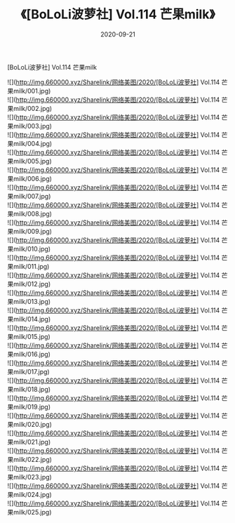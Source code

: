 ﻿---
layout: post
title:  《[BoLoLi波萝社] Vol.114 芒果milk》
date:   2020-09-21
img: http://img.660000.xyz/Sharelink/网络美图/2020/[BoLoLi波萝社] Vol.114 芒果milk/000.jpg
categories: [美女, 清纯, 唯美]
---

[BoLoLi波萝社] Vol.114 芒果milk

  ![](http://img.660000.xyz/Sharelink/网络美图/2020/[BoLoLi波萝社] Vol.114 芒果milk/001.jpg) <br> ![](http://img.660000.xyz/Sharelink/网络美图/2020/[BoLoLi波萝社] Vol.114 芒果milk/002.jpg) <br> ![](http://img.660000.xyz/Sharelink/网络美图/2020/[BoLoLi波萝社] Vol.114 芒果milk/003.jpg) <br> ![](http://img.660000.xyz/Sharelink/网络美图/2020/[BoLoLi波萝社] Vol.114 芒果milk/004.jpg) <br> ![](http://img.660000.xyz/Sharelink/网络美图/2020/[BoLoLi波萝社] Vol.114 芒果milk/005.jpg) <br> ![](http://img.660000.xyz/Sharelink/网络美图/2020/[BoLoLi波萝社] Vol.114 芒果milk/006.jpg) <br> ![](http://img.660000.xyz/Sharelink/网络美图/2020/[BoLoLi波萝社] Vol.114 芒果milk/007.jpg) <br> ![](http://img.660000.xyz/Sharelink/网络美图/2020/[BoLoLi波萝社] Vol.114 芒果milk/008.jpg) <br> ![](http://img.660000.xyz/Sharelink/网络美图/2020/[BoLoLi波萝社] Vol.114 芒果milk/009.jpg) <br> ![](http://img.660000.xyz/Sharelink/网络美图/2020/[BoLoLi波萝社] Vol.114 芒果milk/010.jpg) <br> ![](http://img.660000.xyz/Sharelink/网络美图/2020/[BoLoLi波萝社] Vol.114 芒果milk/011.jpg) <br> ![](http://img.660000.xyz/Sharelink/网络美图/2020/[BoLoLi波萝社] Vol.114 芒果milk/012.jpg) <br> ![](http://img.660000.xyz/Sharelink/网络美图/2020/[BoLoLi波萝社] Vol.114 芒果milk/013.jpg) <br> ![](http://img.660000.xyz/Sharelink/网络美图/2020/[BoLoLi波萝社] Vol.114 芒果milk/014.jpg) <br> ![](http://img.660000.xyz/Sharelink/网络美图/2020/[BoLoLi波萝社] Vol.114 芒果milk/015.jpg) <br> ![](http://img.660000.xyz/Sharelink/网络美图/2020/[BoLoLi波萝社] Vol.114 芒果milk/016.jpg) <br> ![](http://img.660000.xyz/Sharelink/网络美图/2020/[BoLoLi波萝社] Vol.114 芒果milk/017.jpg) <br> ![](http://img.660000.xyz/Sharelink/网络美图/2020/[BoLoLi波萝社] Vol.114 芒果milk/018.jpg) <br> ![](http://img.660000.xyz/Sharelink/网络美图/2020/[BoLoLi波萝社] Vol.114 芒果milk/019.jpg) <br> ![](http://img.660000.xyz/Sharelink/网络美图/2020/[BoLoLi波萝社] Vol.114 芒果milk/020.jpg) <br> ![](http://img.660000.xyz/Sharelink/网络美图/2020/[BoLoLi波萝社] Vol.114 芒果milk/021.jpg) <br> ![](http://img.660000.xyz/Sharelink/网络美图/2020/[BoLoLi波萝社] Vol.114 芒果milk/022.jpg) <br> ![](http://img.660000.xyz/Sharelink/网络美图/2020/[BoLoLi波萝社] Vol.114 芒果milk/023.jpg) <br> ![](http://img.660000.xyz/Sharelink/网络美图/2020/[BoLoLi波萝社] Vol.114 芒果milk/024.jpg) <br> ![](http://img.660000.xyz/Sharelink/网络美图/2020/[BoLoLi波萝社] Vol.114 芒果milk/025.jpg) <br>